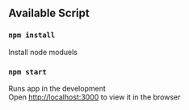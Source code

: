 
## Available Script

### `npm install`
Install node moduels

### `npm start`
Runs app in the development <br>
Open [http://localhost:3000](http://localhost:3000) to view it in the browser